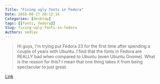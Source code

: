 ```yaml
---
Title: "Fixing ugly fonts in Fedora"
Date: 2016-08-27 20:12:14
Categories: [desktop]
tags: [[fonts, fedora]]
Slug: fixing-ugly-fonts-in-fedora
Authors: sedlav
---
```


> Hi guys, I'm trying put Fedora 23 for the first time after spending a couple of years with Ubuntu. I find that the fonts in Fedora are REALLY bad when compared to Ubuntu (even Ubuntu Gnome). What is the reason for this? I mean that one thing takes it from being spectacular to just great.

[Link](https://www.reddit.com/r/Fedora/comments/3o6ijr/trying_fedora_23_for_the_first_time_why_do_fonts/)
